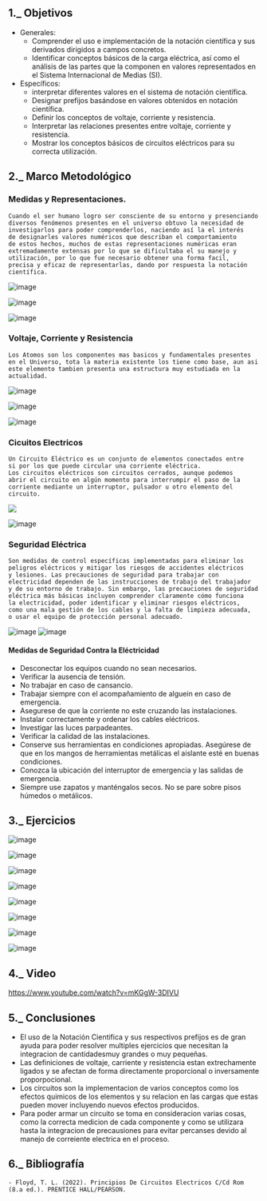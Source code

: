 ## 1._ Objetivos
 * Generales:
   - Comprender el uso e implementación de la notación científica y sus derivados dirigidos a campos concretos. 
   - Identificar conceptos básicos de la carga eléctrica, así como el análisis de las partes que la componen en valores representados en el Sistema Internacional de Medias (SI).
  * Específicos:
    - interpretar diferentes valores en el sistema de notación científica.
    - Designar prefijos basándose en valores obtenidos en notación científica.
    - Definir los conceptos de voltaje, corriente y resistencia.
    - Interpretar las relaciones presentes entre voltaje, corriente y resistencia. 
    - Mostrar los conceptos básicos de circuitos eléctricos para su correcta utilización.
## 2._ Marco Metodológico
### Medidas y Representaciones.
```
Cuando el ser humano logro ser consciente de su entorno y presenciando 
diversos fenómenos presentes en el universo obtuvo la necesidad de 
investigarlos para poder comprenderlos, naciendo así la el interés 
de designarles valores numéricos que describan el comportamiento 
de estos hechos, muchos de estas representaciones numéricas eran 
extremadamente extensas por lo que se dificultaba el su manejo y 
utilización, por lo que fue necesario obtener una forma facil, 
precisa y eficaz de representarlas, dando por respuesta la notación 
científica.
```

![image](https://user-images.githubusercontent.com/116705680/200743367-82ef372d-39e3-49bb-9a54-4501bcd90d25.png)

![image](https://user-images.githubusercontent.com/116705680/200745771-7e106b96-22b7-45ff-907b-33e7143fca8f.png)

![image](https://user-images.githubusercontent.com/116705680/200747599-98ae600b-5a07-41d8-8b03-beae227431ae.png)

### Voltaje, Corriente y Resistencia
```
Los Atomos son los componentes mas basicos y fundamentales presentes 
en el Universo, tota la materia existente los tiene como base, aun asi 
este elemento tambien presenta una estructura muy estudiada en la 
actualidad.
```

![image](https://user-images.githubusercontent.com/116705680/200753295-e5efddeb-5577-4a69-b3f3-a5158b2d2eee.png)

![image](https://user-images.githubusercontent.com/116705680/200759914-e1f36945-c2bc-4870-bbba-7af6ab24dca3.png)

![image](https://user-images.githubusercontent.com/116705680/200762620-c7099038-1023-478a-81ef-8751e54f1d0f.png)

### Cicuitos Electricos
```
Un Circuito Eléctrico es un conjunto de elementos conectados entre 
si por los que puede circular una corriente eléctrica.
Los circuitos eléctricos son circuitos cerrados, aunque podemos 
abrir el circuito en algún momento para interrumpir el paso de la 
corriente mediante un interruptor, pulsador u otro elemento del circuito.
```

![](https://user-images.githubusercontent.com/116705680/200769277-1d4d99ba-fdf1-46b2-9c9b-f799695ca08f.png)

![image](https://user-images.githubusercontent.com/116705680/200774745-adea96cd-5be2-46ed-b7f9-e55d129aaaa2.png)

### Seguridad Eléctrica
```
Son medidas de control específicas implementadas para eliminar los 
peligros eléctricos y mitigar los riesgos de accidentes eléctricos 
y lesiones. Las precauciones de seguridad para trabajar con 
electricidad dependen de las instrucciones de trabajo del trabajador 
y de su entorno de trabajo. Sin embargo, las precauciones de seguridad 
eléctrica más básicas incluyen comprender claramente cómo funciona
la electricidad, poder identificar y eliminar riesgos eléctricos, 
como una mala gestión de los cables y la falta de limpieza adecuada, 
o usar el equipo de protección personal adecuado.
```

![image](https://user-images.githubusercontent.com/116705680/200777653-3887bcf4-30bd-4c07-ac65-c0ec56b8c63f.png)
![image](https://user-images.githubusercontent.com/116705680/200777771-0cff75e6-8c06-46a0-be9a-8b01b9a67d32.png)

#### Medidas de Seguridad Contra la Eléctricidad
* Desconectar los equipos cuando no sean necesarios.
* Verificar la ausencia de tensión.
* No trabajar en caso de cansancio.
* Trabajar siempre con el acompañamiento de alguein en caso de emergencia.
* Asegurese de que la corriente no este cruzando las instalaciones.
* Instalar correctamente y ordenar los cables eléctricos.
* Investigar las luces parpadeantes.
* Verificar la calidad de las instalaciones. 
* Conserve sus herramientas en condiciones apropiadas. Asegúrese de que en los mangos de
herramientas metálicas el aislante esté en buenas condiciones.
* Conozca la ubicación del interruptor de emergencia y las salidas de emergencia.
* Siempre use zapatos y manténgalos secos. No se pare sobre pisos húmedos o metálicos.

## 3._ Ejercicios

![image](https://user-images.githubusercontent.com/116705680/201013988-9d856b2c-7b43-4c64-8534-e481770a0a30.png)

![image](https://user-images.githubusercontent.com/116705680/201014013-8a1b3e38-a1c1-452f-81a8-81d980f49c4a.png)

![image](https://user-images.githubusercontent.com/116705680/201014038-e45d3a60-d61a-435d-ad70-4578136305c8.png)

![image](https://user-images.githubusercontent.com/116705680/201014079-7bc8f93a-4f91-4a1c-822f-fc791d87a4df.png)

![image](https://user-images.githubusercontent.com/116705680/201014123-816e9ca4-9981-40dc-a37a-5a669404f6f5.png)

![image](https://user-images.githubusercontent.com/116705680/201014154-8b2bc9e9-01f3-4707-880a-0fd886e24834.png)

![image](https://user-images.githubusercontent.com/116705680/201014184-8e811e4b-28e4-46dd-8b8b-913455803624.png)

![image](https://user-images.githubusercontent.com/116705680/201014215-4ad395be-cf98-4071-872b-eeebe0a4701a.png)


## 4._ Video

https://www.youtube.com/watch?v=mKGgW-3DIVU

## 5._ Conclusiones

* El uso de la Notación Cientifica y sus respectivos prefijos es de gran ayuda para poder resolver multiples ejercicios que necesitan la integracion de cantidadesmuy grandes o muy pequeñas.
* Las definiciones de voltaje, carriente y resistencia estan extrechamente ligados y se afectan de forma directamente proporcional o inversamente proporpocional.
* Los circuitos son la implementacion de varios conceptos como los efectos quimicos de los elementos y su relacion en las cargas que estas pueden mover incluyendo nuevos efectos producidos.
* Para poder armar un circuito se toma en consideracion varias cosas, como la correcta medicion de cada componente y como se utilizara hasta la integracion de precausiones para evitar percanses devido al manejo de correiente electrica en el proceso.

## 6._ Bibliografía
    - Floyd, T. L. (2022). Principios De Circuitos Electricos C/Cd Rom (8.a ed.). PRENTICE HALL/PEARSON.
